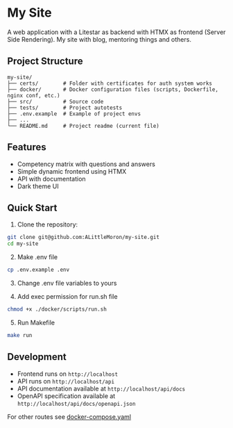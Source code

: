 # My Site

A web application with a Litestar as backend with HTMX as frontend (Server Side Rendering). 
My site with blog, mentoring things and others.

## Project Structure

```
my-site/
├── certs/        # Folder with certificates for auth system works
├── docker/       # Docker configuration files (scripts, Dockerfile, nginx conf, etc.)
├── src/          # Source code
├── tests/        # Project autotests
├── .env.example  # Example of project envs
├── ...
└── README.md     # Project readme (current file)
```

## Features

- Competency matrix with questions and answers
- Simple dynamic frontend using HTMX
- API with documentation
- Dark theme UI

## Quick Start

1. Clone the repository:
```bash
git clone git@github.com:ALittleMoron/my-site.git
cd my-site
```

2. Make .env file
```bash
cp .env.example .env
```

3. Change .env file variables to yours

4. Add exec permission for run.sh file
```bash
chmod +x ./docker/scripts/run.sh
```

5. Run Makefile
```bash
make run
```

## Development

- Frontend runs on `http://localhost`
- API runs on `http://localhost/api`
- API documentation available at `http://localhost/api/docs`
- OpenAPI specification available at `http://localhost/api/docs/openapi.json`

For other routes see [docker-compose.yaml](./docker-compose.yml)
